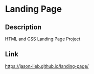 # Landing Page

## Description
HTML and CSS Landing Page Project

## Link
https://jason-lieb.github.io/landing-page/

